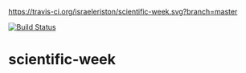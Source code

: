 https://travis-ci.org/israeleriston/scientific-week.svg?branch=master

[![Build Status](https://travis-ci.org/israeleriston/scientific-week.svg?branch=master)](https://travis-ci.org/israeleriston/scientific-week)

# scientific-week

